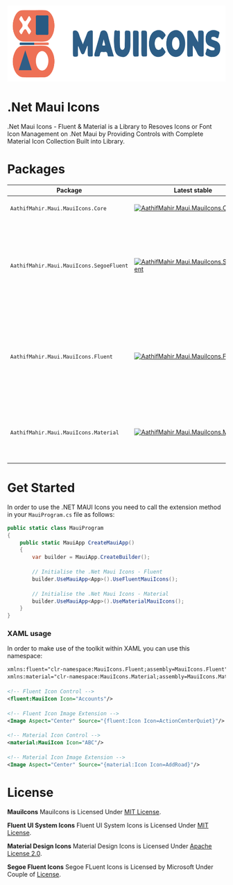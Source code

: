 <img src="https://github.com/AathifMahir/MauiIcons/blob/89f13e4a26bb9b486048b07f9d67cad12df677c1/images/icon_with_text.png" alt="MauiIcons_logo" height=175>



# .Net Maui Icons

.Net Maui Icons - Fluent & Material is a Library to Resoves Icons or Font Icon Management on .Net Maui by Providing Controls with Complete Material Icon Collection Built into Library.

# Packages

Package | Latest stable | Latest Preview | Description
---------|---------------|---------------|------------
`AathifMahir.Maui.MauiIcons.Core` | [![AathifMahir.Maui.MauiIcons.Core](https://img.shields.io/nuget/v/AathifMahir.Maui.MauiIcons.Core)](https://nuget.org/packages/AathifMahir.Maui.MauiIcons.Core/) | [![AathifMahir.Maui.MauiIcons.Core](https://img.shields.io/nuget/vpre/AathifMahir.Maui.MauiIcons.Core)](https://nuget.org/packages/AathifMahir.Maui.MauiIcons.Core/absoluteLatest) | Core Library for Maui Icons
`AathifMahir.Maui.MauiIcons.SegoeFluent` | [![AathifMahir.Maui.MauiIcons.SegoeFluent](https://img.shields.io/nuget/v/AathifMahir.Maui.MauiIcons.SegoeFluent)](https://nuget.org/packages/AathifMahir.Maui.MauiIcons.SegoeFluent/) | [![AathifMahir.Maui.MauiIcons.SegoeFluent](https://img.shields.io/nuget/vpre/AathifMahir.Maui.MauiIcons.SegoeFluent)](https://nuget.org/packages/AathifMahir.Maui.MauiIcons.SegoeFluent/absoluteLatest) | Maui Icons - Segoe Fluent Package Contains Complete Collection of Built in Windows Segoe Fluent Icons.
`AathifMahir.Maui.MauiIcons.Fluent` | [![AathifMahir.Maui.MauiIcons.Fluent](https://img.shields.io/nuget/v/AathifMahir.Maui.MauiIcons.Fluent)](https://nuget.org/packages/AathifMahir.Maui.MauiIcons.Fluent/) | [![AathifMahir.Maui.MauiIcons.Fluent](https://img.shields.io/nuget/vpre/AathifMahir.Maui.MauiIcons.Fluent)](https://nuget.org/packages/AathifMahir.Maui.MauiIcons.Fluent/absoluteLatest) | Maui Icons - Fluent Package Contains Complete Collection of Open Source Version Fluent Icons from Microsoft.
`AathifMahir.Maui.MauiIcons.Material` | [![AathifMahir.Maui.MauiIcons.Material](https://img.shields.io/nuget/v/AathifMahir.Maui.MauiIcons.Material)](https://nuget.org/packages/AathifMahir.Maui.MauiIcons.Material/) | [![AathifMahir.Maui.MauiIcons.Material](https://img.shields.io/nuget/vpre/AathifMahir.Maui.MauiIcons.Material)](https://nuget.org/packages/AathifMahir.Maui.MauiIcons.Material/absoluteLatest) | Maui Icons - Material Package Contains Complete Collection of Material Icons.


# Get Started
In order to use the .NET MAUI Icons you need to call the extension method in your `MauiProgram.cs` file as follows:

```csharp
public static class MauiProgram
{
	public static MauiApp CreateMauiApp()
	{
		var builder = MauiApp.CreateBuilder();
		
		// Initialise the .Net Maui Icons - Fluent
		builder.UseMauiApp<App>().UseFluentMauiIcons();
		
		// Initialise the .Net Maui Icons - Material
		builder.UseMauiApp<App>().UseMaterialMauiIcons();
	}
}
```

### XAML usage

In order to make use of the toolkit within XAML you can use this namespace:

```xml
xmlns:fluent="clr-namespace:MauiIcons.Fluent;assembly=MauiIcons.Fluent"
xmlns:material="clr-namespace:MauiIcons.Material;assembly=MauiIcons.Material"

<!-- Fluent Icon Control -->
<fluent:MauiIcon Icon="Accounts"/>

<!-- Fluent Icon Image Extension -->
<Image Aspect="Center" Source="{fluent:Icon Icon=ActionCenterQuiet}"/>

<!-- Material Icon Control -->
<material:MauiIcon Icon="ABC"/>

<!-- Material Icon Image Extension -->
<Image Aspect="Center" Source="{material:Icon Icon=AddRoad}"/>
```

# License

**MauiIcons**
MauiIcons is Licensed Under [MIT License](https://github.com/AathifMahir/MauiIcons/blob/master/LICENSE).

**Fluent UI System Icons**
Fluent UI System Icons is Licensed Under [MIT License](https://github.com/microsoft/fluentui-system-icons/blob/main/LICENSE).

**Material Design Icons**
Material Design Icons is Licensed Under [Apache License 2.0](https://github.com/google/material-design-icons/blob/master/LICENSE).

**Segoe Fluent Icons**
Segoe FLuent Icons is Licensed by Microsoft Under Couple of [License](https://learn.microsoft.com/en-us/typography/font-list/segoe-mdl2-assets).
